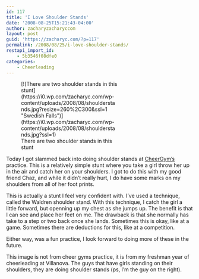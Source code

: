 ```yaml
---
id: 117
title: 'I Love Shoulder Stands'
date: '2008-08-25T15:21:43-04:00'
author: zacharyzacharyccom
layout: post
guid: 'https://zacharyc.com/?p=117'
permalink: /2008/08/25/i-love-shoulder-stands/
restapi_import_id:
    - 5b3546f08dfe0
categories:
    - Cheerleading
---
```


<figure aria-describedby="caption-attachment-118" class="wp-caption alignright" id="attachment_118" style="width: 260px">[![There are two shoulder stands in this stunt](https://i0.wp.com/zacharyc.com/wp-content/uploads/2008/08/shoulderstands.jpg?resize=260%2C300&ssl=1 "Swedish Falls")](https://i0.wp.com/zacharyc.com/wp-content/uploads/2008/08/shoulderstands.jpg?ssl=1)<figcaption class="wp-caption-text" id="caption-attachment-118">There are two shoulder stands in this stunt</figcaption></figure>

Today I got slammed back into doing shoulder stands at [CheerGym’s](http://www.cheergyms.com) practice. This is a relatively simple stunt where you take a girl throw her up in the air and catch her on your shoulders. I got to do this with my good friend Chaz, and while it didn’t really hurt, I do have some marks on my shoulders from all of her foot prints.

This is actually a stunt I feel very confident with. I’ve used a technique, called the Waldren shoulder stand. With this technique, I catch the girl a little forward, but openning up my chest as she jumps up. The benefit is that I can see and place her feet on me. The drawback is that she normally has take to a step or two back once she lands. Sometimes this is okay, like at a game. Sometimes there are deductions for this, like at a competition.

Either way, was a fun practice, I look forward to doing more of these in the future.

This image is not from cheer gyms practice, it is from my freshman year of cheerleading at Villanova. The guys that have girls standing on their shoulders, they are doing shoulder stands (ps, I’m the guy on the right).